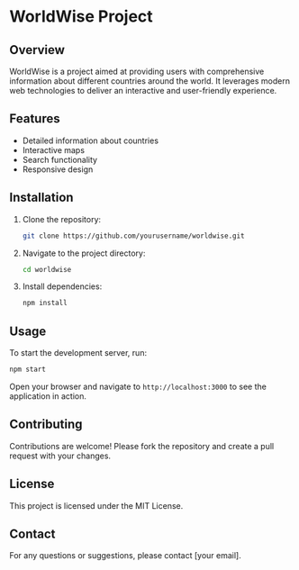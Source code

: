 # WorldWise Project

## Overview

WorldWise is a project aimed at providing users with comprehensive information about different countries around the world. It leverages modern web technologies to deliver an interactive and user-friendly experience.

## Features

- Detailed information about countries
- Interactive maps
- Search functionality
- Responsive design

## Installation

1. Clone the repository:
   ```bash
   git clone https://github.com/yourusername/worldwise.git
   ```
2. Navigate to the project directory:
   ```bash
   cd worldwise
   ```
3. Install dependencies:
   ```bash
   npm install
   ```

## Usage

To start the development server, run:

```bash
npm start
```

Open your browser and navigate to `http://localhost:3000` to see the application in action.

## Contributing

Contributions are welcome! Please fork the repository and create a pull request with your changes.

## License

This project is licensed under the MIT License.

## Contact

For any questions or suggestions, please contact [your email].
